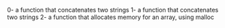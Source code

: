0- a function that concatenates two strings
1- a function that concatenates two strings
2- a function that allocates memory for an array, using malloc